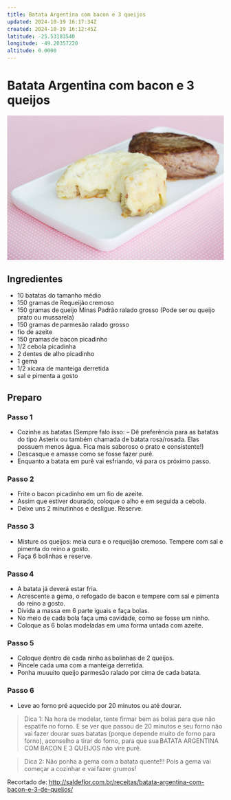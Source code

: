 ```yaml
---
title: Batata Argentina com bacon e 3 queijos
updated: 2024-10-19 16:17:34Z
created: 2024-10-19 16:12:45Z
latitude: -25.53183540
longitude: -49.20357220
altitude: 0.0000
---
```


# Batata Argentina com bacon e 3 queijos

![GetImage(4).jpeg](../_resources/GetImage%284%29.jpeg)

## Ingredientes

- 10 batatas do tamanho médio 
- 150 gramas de Requeijão cremoso 
- 150 gramas de queijo Minas Padrão ralado grosso (Pode ser ou queijo prato ou mussarela) 
- 150 gramas de parmesão ralado grosso  
- fio de azeite 
- 150 gramas de bacon picadinho 
- 1/2 cebola picadinha 
- 2 dentes de alho picadinho 
- 1 gema 
- 1/2 xícara de manteiga derretida 
- sal e pimenta a gosto 
	
## Preparo

### Passo 1  

- Cozinhe as batatas (Sempre falo isso: – Dê preferência para as batatas do tipo Asterix ou também chamada de batata rosa/rosada. Elas possuem menos água. Fica mais saboroso o prato e consistente!) 
- Descasque e amasse como se fosse fazer purê. 
- Enquanto a batata em purê vai esfriando, vá para os próximo passo. 

### Passo 2 

- Frite o bacon picadinho em um fio de azeite. 
- Assim que estiver dourado, coloque o alho e em seguida a cebola. 
- Deixe uns 2 minutinhos e desligue. Reserve. 

### Passo 3 

- Misture os queijos: meia cura e o requeijão cremoso. Tempere com sal e pimenta do reino a gosto. 
- Faça 6 bolinhas e reserve. 

### Passo 4 

- A batata já deverá estar fria. 
- Acrescente a gema, o refogado de bacon e tempere com sal e pimenta do reino a gosto. 
- Divida a massa em 6 parte iguais e faça bolas. 
- No meio de cada bola faça uma cavidade, como se fosse um ninho. 
- Coloque as 6 bolas modeladas em uma forma untada com azeite. 

### Passo 5  

- Coloque dentro de cada ninho as bolinhas de 2 queijos. 
- Pincele cada uma com a manteiga derretida. 
- Ponha muuuito queijo parmesão ralado por cima de cada batata. 

### Passo 6  

- Leve ao forno pré aquecido por 20 minutos ou até dourar. 

> Dica 1: Na hora de modelar, tente firmar bem as bolas para que não espatife no forno. E se ver que passou de 20 minutos e seu forno não vai fazer dourar suas batatas (porque depende muito de forno para forno), aconselho a tirar do forno, para que sua BATATA ARGENTINA COM BACON E 3 QUEIJOS não vire purê. 

> Dica 2: Não ponha a gema com a batata quente!!! Pois a gema vai começar a cozinhar e vai fazer grumos! 

Recortado de: http://saldeflor.com.br/receitas/batata-argentina-com-bacon-e-3-de-queijos/ 